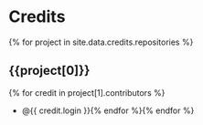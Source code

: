 # Credits

{% for project in site.data.credits.repositories %}

## {{project[0]}}

{% for credit in project[1].contributors %}

* @{{ credit.login }}{% endfor %}{% endfor %}
